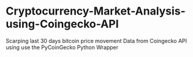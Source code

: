 # Cryptocurrency-Market-Analysis-using-Coingecko-API
Scarping last 30 days bitcoin price movement Data from Coingecko API using use the PyCoinGecko Python Wrapper 

